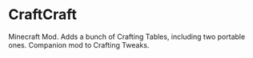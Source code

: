 # CraftCraft
Minecraft Mod. Adds a bunch of Crafting Tables, including two portable ones. Companion mod to Crafting Tweaks.
